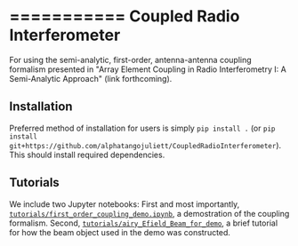 ===========
Coupled Radio Interferometer
===========

For using the semi-analytic, first-order, antenna-antenna coupling formalism presented in "Array Element Coupling in Radio Interferometry I: A Semi-Analytic Approach" (link forthcoming).

## Installation

Preferred method of installation for users is simply `pip install .`
(or `pip install git+https://github.com/alphatangojuliett/CoupledRadioInterferometer`). This should install 
required dependencies.

## Tutorials

We include two Jupyter notebooks: First and most importantly, [`tutorials/first_order_coupling_demo.ipynb`](tutorials/first_order_coupling_demo.ipynb), a demostration of the coupling formalism. Second, [`tutorials/airy_Efield_Beam_for_demo`](tutorials/airy_Efield_Beam_for_demo.ipynb), a brief 
tutorial for how the beam object used in the demo was constructed. 
